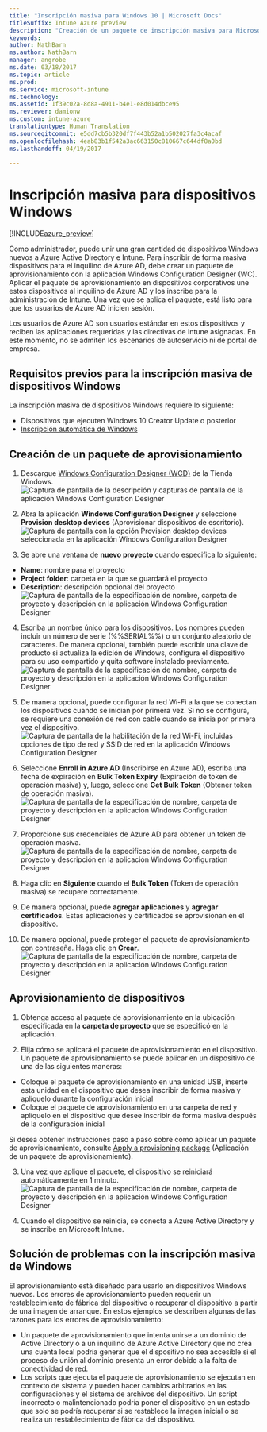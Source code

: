 ```yaml
---
title: "Inscripción masiva para Windows 10 | Microsoft Docs"
titleSuffix: Intune Azure preview
description: "Creación de un paquete de inscripción masiva para Microsoft Intune"
keywords: 
author: NathBarn
ms.author: NathBarn
manager: angrobe
ms.date: 03/18/2017
ms.topic: article
ms.prod: 
ms.service: microsoft-intune
ms.technology: 
ms.assetid: 1f39c02a-8d8a-4911-b4e1-e8d014dbce95
ms.reviewer: damionw
ms.custom: intune-azure
translationtype: Human Translation
ms.sourcegitcommit: e5dd7cb5b320df7f443b52a1b502027fa3c4acaf
ms.openlocfilehash: 4eab83b1f542a3ac663150c810667c644df8a0bd
ms.lasthandoff: 04/19/2017

---
```

# <a name="bulk-enrollment-for-windows-devices"></a>Inscripción masiva para dispositivos Windows

[!INCLUDE[azure_preview](../includes/azure_preview.md)]

Como administrador, puede unir una gran cantidad de dispositivos Windows nuevos a Azure Active Directory e Intune. Para inscribir de forma masiva dispositivos para el inquilino de Azure AD, debe crear un paquete de aprovisionamiento con la aplicación Windows Configuration Designer (WC). Aplicar el paquete de aprovisionamiento en dispositivos corporativos une estos dispositivos al inquilino de Azure AD y los inscribe para la administración de Intune. Una vez que se aplica el paquete, está listo para que los usuarios de Azure AD inicien sesión.

Los usuarios de Azure AD son usuarios estándar en estos dispositivos y reciben las aplicaciones requeridas y las directivas de Intune asignadas. En este momento, no se admiten los escenarios de autoservicio ni de portal de empresa.

## <a name="prerequisites-for-windows-devices-bulk-enrollment"></a>Requisitos previos para la inscripción masiva de dispositivos Windows

La inscripción masiva de dispositivos Windows requiere lo siguiente:

- Dispositivos que ejecuten Windows 10 Creator Update o posterior
- [Inscripción automática de Windows](https://docs.microsoft.com/intune/deploy-use/set-up-windows-device-management-with-microsoft-intune#enable-windows-10-automatic-enrollment)

## <a name="create-a-provisioning-package"></a>Creación de un paquete de aprovisionamiento

1. Descargue [Windows Configuration Designer (WCD)](https://www.microsoft.com/store/apps/9nblggh4tx22) de la Tienda Windows.
![Captura de pantalla de la descripción y capturas de pantalla de la aplicación Windows Configuration Designer](media/bulk-enroll-store.png)

2. Abra la aplicación **Windows Configuration Designer** y seleccione **Provision desktop devices** (Aprovisionar dispositivos de escritorio).
![Captura de pantalla con la opción Provision desktop devices seleccionada en la aplicación Windows Configuration Designer](media/bulk-enroll-select.png)

3. Se abre una ventana de **nuevo proyecto** cuando especifica lo siguiente:
  - **Name**: nombre para el proyecto
  - **Project folder**: carpeta en la que se guardará el proyecto
  - **Description**: descripción opcional del proyecto ![Captura de pantalla de la especificación de nombre, carpeta de proyecto y descripción en la aplicación Windows Configuration Designer](media/bulk-enroll-name.png)

4.    Escriba un nombre único para los dispositivos. Los nombres pueden incluir un número de serie (%%SERIAL%%) o un conjunto aleatorio de caracteres. De manera opcional, también puede escribir una clave de producto si actualiza la edición de Windows, configura el dispositivo para su uso compartido y quita software instalado previamente.
![Captura de pantalla de la especificación de nombre, carpeta de proyecto y descripción en la aplicación Windows Configuration Designer](media/bulk-enroll-device.png)

5.    De manera opcional, puede configurar la red Wi-Fi a la que se conectan los dispositivos cuando se inician por primera vez.  Si no se configura, se requiere una conexión de red con cable cuando se inicia por primera vez el dispositivo.
![Captura de pantalla de la habilitación de la red Wi-Fi, incluidas opciones de tipo de red y SSID de red en la aplicación Windows Configuration Designer](media/bulk-enroll-network.png)

6.    Seleccione **Enroll in Azure AD** (Inscribirse en Azure AD), escriba una fecha de expiración en **Bulk Token Expiry** (Expiración de token de operación masiva) y, luego, seleccione **Get Bulk Token** (Obtener token de operación masiva).
![Captura de pantalla de la especificación de nombre, carpeta de proyecto y descripción en la aplicación Windows Configuration Designer](media/bulk-enroll-account.png)

7. Proporcione sus credenciales de Azure AD para obtener un token de operación masiva.
![Captura de pantalla de la especificación de nombre, carpeta de proyecto y descripción en la aplicación Windows Configuration Designer](media/bulk-enroll-cred.png)

8.    Haga clic en **Siguiente** cuando el **Bulk Token** (Token de operación masiva) se recupere correctamente.

9. De manera opcional, puede **agregar aplicaciones** y **agregar certificados**. Estas aplicaciones y certificados se aprovisionan en el dispositivo.

10. De manera opcional, puede proteger el paquete de aprovisionamiento con contraseña.  Haga clic en **Crear**.
![Captura de pantalla de la especificación de nombre, carpeta de proyecto y descripción en la aplicación Windows Configuration Designer](media/bulk-enroll-create.png)

## <a name="provision-devices"></a>Aprovisionamiento de dispositivos

1. Obtenga acceso al paquete de aprovisionamiento en la ubicación especificada en la **carpeta de proyecto** que se especificó en la aplicación.

2. Elija cómo se aplicará el paquete de aprovisionamiento en el dispositivo.  Un paquete de aprovisionamiento se puede aplicar en un dispositivo de una de las siguientes maneras:
 - Coloque el paquete de aprovisionamiento en una unidad USB, inserte esta unidad en el dispositivo que desea inscribir de forma masiva y aplíquelo durante la configuración inicial
 - Coloque el paquete de aprovisionamiento en una carpeta de red y aplíquelo en el dispositivo que desee inscribir de forma masiva después de la configuración inicial

 Si desea obtener instrucciones paso a paso sobre cómo aplicar un paquete de aprovisionamiento, consulte [Apply a provisioning package](https://technet.microsoft.com/itpro/windows/configure/provisioning-apply-package) (Aplicación de un paquete de aprovisionamiento).

3. Una vez que aplique el paquete, el dispositivo se reiniciará automáticamente en 1 minuto.
 ![Captura de pantalla de la especificación de nombre, carpeta de proyecto y descripción en la aplicación Windows Configuration Designer](media/bulk-enroll-add.png)

4. Cuando el dispositivo se reinicia, se conecta a Azure Active Directory y se inscribe en Microsoft Intune.

## <a name="troubleshooting-windows-bulk-enrollment"></a>Solución de problemas con la inscripción masiva de Windows

El aprovisionamiento está diseñado para usarlo en dispositivos Windows nuevos. Los errores de aprovisionamiento pueden requerir un restablecimiento de fábrica del dispositivo o recuperar el dispositivo a partir de una imagen de arranque. En estos ejemplos se describen algunas de las razones para los errores de aprovisionamiento:

- Un paquete de aprovisionamiento que intenta unirse a un dominio de Active Directory o a un inquilino de Azure Active Directory que no crea una cuenta local podría generar que el dispositivo no sea accesible si el proceso de unión al dominio presenta un error debido a la falta de conectividad de red.
- Los scripts que ejecuta el paquete de aprovisionamiento se ejecutan en contexto de sistema y pueden hacer cambios arbitrarios en las configuraciones y el sistema de archivos del dispositivo. Un script incorrecto o malintencionado podría poner el dispositivo en un estado que solo se podría recuperar si se restablece la imagen inicial o se realiza un restablecimiento de fábrica del dispositivo.

